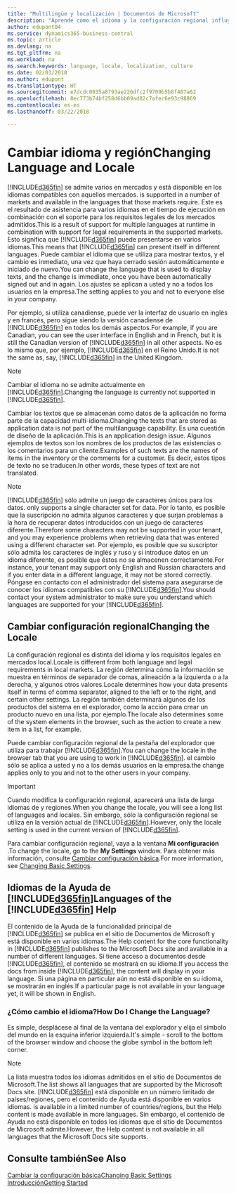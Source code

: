 ```yaml
---
title: "Multilingüe y localización | Documentos de Microsoft"
description: "Aprende cómo el idioma y la configuración regional influyen en la experiencia de Business Central."
author: edupont04
ms.service: dynamics365-business-central
ms.topic: article
ms.devlang: na
ms.tgt_pltfrm: na
ms.workload: na
ms.search.keywords: language, locale, localization, culture
ms.date: 02/03/2018
ms.author: edupont
ms.translationtype: HT
ms.sourcegitcommit: e7dcdc0935a8793ae226dfc2f9709b5b8f487a62
ms.openlocfilehash: 8ec773b74bf258d6bb09ad82c7afec6e93c98869
ms.contentlocale: es-es
ms.lasthandoff: 03/22/2018

---
```

# <a name="changing-language-and-locale"></a><span data-ttu-id="128fe-103">Cambiar idioma y región</span><span class="sxs-lookup"><span data-stu-id="128fe-103">Changing Language and Locale</span></span>
[!INCLUDE[d365fin](includes/d365fin_md.md)]<span data-ttu-id="128fe-104"> se admite varios en mercados y está disponible en los idiomas compatibles con aquellos mercados.</span><span class="sxs-lookup"><span data-stu-id="128fe-104"> is supported in a number of markets and available in the languages that those markets require.</span></span> <span data-ttu-id="128fe-105">Este es el resultado de asistencia para varios idiomas en el tiempo de ejecución en combinación con el soporte para los requisitos legales de los mercados admitidos.</span><span class="sxs-lookup"><span data-stu-id="128fe-105">This is a result of support for multiple languages at runtime in combination with support for legal requirements in the supported markets.</span></span> <span data-ttu-id="128fe-106">Esto significa que [!INCLUDE[d365fin](includes/d365fin_md.md)] puede presentarse en varios idiomas.</span><span class="sxs-lookup"><span data-stu-id="128fe-106">This means that [!INCLUDE[d365fin](includes/d365fin_md.md)] can present itself in different languages.</span></span> <span data-ttu-id="128fe-107">Puede cambiar el idioma que se utiliza para mostrar textos, y el cambio es inmediato, una vez que haya cerrado sesión automáticamente e iniciado de nuevo.</span><span class="sxs-lookup"><span data-stu-id="128fe-107">You can change the language that is used to display texts, and the change is immediate, once you have been automatically signed out and in again.</span></span> <span data-ttu-id="128fe-108">Los ajustes se aplican a usted y no a todos los usuarios en la empresa.</span><span class="sxs-lookup"><span data-stu-id="128fe-108">The setting applies to you and not to everyone else in your company.</span></span>  

<span data-ttu-id="128fe-109">Por ejemplo, si utiliza canadiense, puede ver la interfaz de usuario en inglés y en francés, pero sigue siendo la versión canadiense de [!INCLUDE[d365fin](includes/d365fin_md.md)] en todos los demás aspectos.</span><span class="sxs-lookup"><span data-stu-id="128fe-109">For example, if you are Canadian, you can see the user interface in English and in French, but it is still the Canadian version of [!INCLUDE[d365fin](includes/d365fin_md.md)] in all other aspects.</span></span> <span data-ttu-id="128fe-110">No es lo mismo que, por ejemplo, [!INCLUDE[d365fin](includes/d365fin_md.md)] en el Reino Unido.</span><span class="sxs-lookup"><span data-stu-id="128fe-110">It is not the same as, say, [!INCLUDE[d365fin](includes/d365fin_md.md)] in the United Kingdom.</span></span>  

> [!NOTE]  
>  <span data-ttu-id="128fe-111">Cambiar el idioma no se admite actualmente en [!INCLUDE[d365fin](includes/d365fin_md.md)].</span><span class="sxs-lookup"><span data-stu-id="128fe-111">Changing the language is currently not supported in [!INCLUDE[d365fin](includes/d365fin_md.md)].</span></span>

<span data-ttu-id="128fe-112">Cambiar los textos que se almacenan como datos de la aplicación no forma parte de la capacidad multi-idioma.</span><span class="sxs-lookup"><span data-stu-id="128fe-112">Changing the texts that are stored as application data is not part of the multilanguage capability.</span></span> <span data-ttu-id="128fe-113">Es una cuestión de diseño de la aplicación.</span><span class="sxs-lookup"><span data-stu-id="128fe-113">This is an application design issue.</span></span> <span data-ttu-id="128fe-114">Algunos ejemplos de textos son los nombres de los productos de las existencias o los comentarios para un cliente.</span><span class="sxs-lookup"><span data-stu-id="128fe-114">Examples of such texts are the names of items in the inventory or the comments for a customer.</span></span> <span data-ttu-id="128fe-115">Es decir, estos tipos de texto no se traducen.</span><span class="sxs-lookup"><span data-stu-id="128fe-115">In other words, these types of text are not translated.</span></span>  

> [!NOTE]  
>  [!INCLUDE[d365fin](includes/d365fin_md.md)]<span data-ttu-id="128fe-116"> sólo admite un juego de caracteres únicos para los datos.</span><span class="sxs-lookup"><span data-stu-id="128fe-116"> only supports a single character set for data.</span></span> <span data-ttu-id="128fe-117">Por lo tanto, es posible que la suscripción no admita algunos caracteres y que surjan problemas a la hora de recuperar datos introducidos con un juego de caracteres diferente.</span><span class="sxs-lookup"><span data-stu-id="128fe-117">Therefore some characters may not be supported in your tenant, and you may experience problems when retrieving data that was entered using a different character set.</span></span> <span data-ttu-id="128fe-118">Por ejemplo, es posible que su suscriptor sólo admita los caracteres de inglés y ruso y si introduce datos en un idioma diferente, es posible que éstos no se almacenen correctamente.</span><span class="sxs-lookup"><span data-stu-id="128fe-118">For instance, your tenant may support only English and Russian characters and if you enter data in a different language, it may not be stored correctly.</span></span> <span data-ttu-id="128fe-119">Póngase en contacto con el administrador del sistema para asegurarse de conocer los idiomas compatibles con su [!INCLUDE[d365fin](includes/d365fin_md.md)].</span><span class="sxs-lookup"><span data-stu-id="128fe-119">You should contact your system administrator to make sure you understand which languages are supported for your [!INCLUDE[d365fin](includes/d365fin_md.md)].</span></span>  

## <a name="changing-the-locale"></a><span data-ttu-id="128fe-120">Cambiar configuración regional</span><span class="sxs-lookup"><span data-stu-id="128fe-120">Changing the Locale</span></span>
<span data-ttu-id="128fe-121">La configuración regional es distinta del idioma y los requisitos legales en mercados local.</span><span class="sxs-lookup"><span data-stu-id="128fe-121">Locale is different from both language and legal requirements in local markets.</span></span> <span data-ttu-id="128fe-122">La región determina cómo la información se muestra en términos de separador de comas, alineación a la izquierda o a la derecha, y algunos otros valores.</span><span class="sxs-lookup"><span data-stu-id="128fe-122">Locale determines how your data presents itself in terms of comma separator, aligned to the left or to the right, and certain other settings.</span></span> <span data-ttu-id="128fe-123">La región también determinará algunos de los productos del sistema en el explorador, como la acción para crear un producto nuevo en una lista, por ejemplo.</span><span class="sxs-lookup"><span data-stu-id="128fe-123">The locale also determines some of the system elements in the browser, such as the action to create a new item in a list, for example.</span></span>  

<span data-ttu-id="128fe-124">Puede cambiar configuración regional de la pestaña del explorador que utiliza para trabajar [!INCLUDE[d365fin](includes/d365fin_md.md)].</span><span class="sxs-lookup"><span data-stu-id="128fe-124">You can change the locale in the browser tab that you are using to work in [!INCLUDE[d365fin](includes/d365fin_md.md)].</span></span> <span data-ttu-id="128fe-125">el cambio sólo se aplica a usted y no a los demás usuarios en la empresa.</span><span class="sxs-lookup"><span data-stu-id="128fe-125">the change applies only to you and not to the other users in your company.</span></span>  

> [!IMPORTANT]  
>  <span data-ttu-id="128fe-126">Cuando modifica la configuración regional, aparecerá una lista de larga idiomas de y regiones.</span><span class="sxs-lookup"><span data-stu-id="128fe-126">When you change the locale, you will see a long list of languages and locales.</span></span> <span data-ttu-id="128fe-127">Sin embargo, sólo la configuración regional se utiliza en la versión actual de [!INCLUDE[d365fin](includes/d365fin_md.md)].</span><span class="sxs-lookup"><span data-stu-id="128fe-127">However, only the locale setting is used in the current version of [!INCLUDE[d365fin](includes/d365fin_md.md)].</span></span>  

<span data-ttu-id="128fe-128">Para cambiar configuración regional, vaya a la ventana **Mi configuración** .</span><span class="sxs-lookup"><span data-stu-id="128fe-128">To change the locale, go to the **My Settings** window.</span></span> <span data-ttu-id="128fe-129">Para obtener más información, consulte [Cambiar configuración básica](ui-change-basic-settings.md).</span><span class="sxs-lookup"><span data-stu-id="128fe-129">For more information, see [Changing Basic Settings](ui-change-basic-settings.md).</span></span>  

## <a name="languages-of-the-included365finincludesd365finmdmd-help"></a><span data-ttu-id="128fe-130">Idiomas de la Ayuda de [!INCLUDE[d365fin](includes/d365fin_md.md)]</span><span class="sxs-lookup"><span data-stu-id="128fe-130">Languages of the [!INCLUDE[d365fin](includes/d365fin_md.md)] Help</span></span>
<span data-ttu-id="128fe-131">El contenido de la Ayuda de la funcionalidad principal de [!INCLUDE[d365fin](includes/d365fin_md.md)] se publica en el sitio de Documentos de Microsoft y está disponible en varios idiomas.</span><span class="sxs-lookup"><span data-stu-id="128fe-131">The Help content for the core functionality in [!INCLUDE[d365fin](includes/d365fin_md.md)] publishes to the Microsoft Docs site and available in a number of different languages.</span></span> <span data-ttu-id="128fe-132">Si tiene acceso a documentos desde [!INCLUDE[d365fin](includes/d365fin_md.md)], el contenido se mostrará en su idioma.</span><span class="sxs-lookup"><span data-stu-id="128fe-132">If you access the docs from inside [!INCLUDE[d365fin](includes/d365fin_md.md)], the content will display in your language.</span></span> <span data-ttu-id="128fe-133">Si una página en particular aún no está disponible en su idioma, se mostrarán en inglés.</span><span class="sxs-lookup"><span data-stu-id="128fe-133">If a particular page is not available in your language yet, it will be shown in English.</span></span>

### <a name="how-do-i-change-the-language"></a><span data-ttu-id="128fe-134">¿Cómo cambio el idioma?</span><span class="sxs-lookup"><span data-stu-id="128fe-134">How Do I Change the Language?</span></span>
<span data-ttu-id="128fe-135">Es simple, desplácese al final de la ventana del explorador y elija el símbolo del mundo en la esquina inferior izquierda.</span><span class="sxs-lookup"><span data-stu-id="128fe-135">It's simple - scroll to the bottom of the browser window and choose the globe symbol in the bottom left corner.</span></span>

> [!NOTE]  
> <span data-ttu-id="128fe-136">La lista muestra todos los idiomas admitidos en el sitio de Documentos de Microsoft.</span><span class="sxs-lookup"><span data-stu-id="128fe-136">The list shows all languages that are supported by the Microsoft Docs site.</span></span> [!INCLUDE[d365fin](includes/d365fin_md.md)]<span data-ttu-id="128fe-137"> está disponible en un número limitado de países/regiones, pero el contenido de Ayuda está disponible en varios idiomas.</span><span class="sxs-lookup"><span data-stu-id="128fe-137"> is available in a limited number of countries/regions, but the Help content is made available in more languages.</span></span> <span data-ttu-id="128fe-138">Sin embargo, el contenido de Ayuda no está disponible en todos los idiomas que el sitio de Documentos de Microsoft admite.</span><span class="sxs-lookup"><span data-stu-id="128fe-138">However, the Help content is not available in all languages that the Microsoft Docs site supports.</span></span>

## <a name="see-also"></a><span data-ttu-id="128fe-139">Consulte también</span><span class="sxs-lookup"><span data-stu-id="128fe-139">See Also</span></span>  
[<span data-ttu-id="128fe-140">Cambiar la configuración básica</span><span class="sxs-lookup"><span data-stu-id="128fe-140">Changing Basic Settings</span></span>](ui-change-basic-settings.md)  
[<span data-ttu-id="128fe-141">Introducción</span><span class="sxs-lookup"><span data-stu-id="128fe-141">Getting Started</span></span>](product-get-started.md)  

